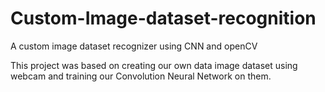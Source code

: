# Custom-Image-dataset-recognition
A custom image dataset recognizer using CNN and openCV

This project was based on creating our own data image dataset using webcam and training our Convolution Neural Network on them.
